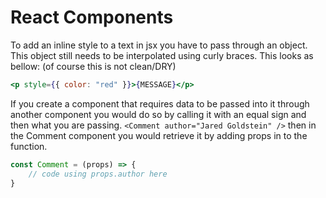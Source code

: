 # React Components

To add an inline style to a text in jsx you have to pass through an object. This object still needs to be interpolated using curly braces. This looks as bellow: (of course this is not clean/DRY)

```jsx
<p style={{ color: "red" }}>{MESSAGE}</p>
```

 If you create a component that requires data to be passed into it through another component you would do so by calling it with an equal sign and then what you are passing. 
`<Comment author="Jared Goldstein" />` then in the Comment component you would retrieve it by adding props in to the function.

```jsx
const Comment = (props) => {
    // code using props.author here
}
```

